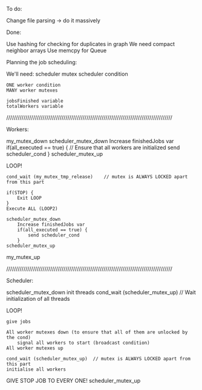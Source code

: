 To do:

Change file parsing -> do it massively

Done:

Use hashing for checking for duplicates in graph
We need compact neighbor arrays
Use memcpy for Queue







Planning the job scheduling:

We'll need:
	scheduler mutex
	scheduler condition

	ONE worker condition
	MANY worker mutexes

	jobsFinished variable
	totalWorkers variable

///////////////////////////////////////////////////////////////////////////////////////


Workers:

my_mutex_down
scheduler_mutex_down
	Increase finishedJobs var
	if(all_executed == true) {		// Ensure that all workers are initialized
  		send scheduler_cond
	}
scheduler_mutex_up

LOOP!

	cond_wait (my_mutex_tmp_release)	// mutex is ALWAYS LOCKED apart from this part

	if(STOP) {
		Exit LOOP
	}
	Execute ALL (LOOP2)

	scheduler_mutex_down
		Increase finishedJobs var
		if(all_executed == true) {
	  		send scheduler_cond
		}
	scheduler_mutex_up

my_mutex_up

///////////////////////////////////////////////////////////////////////////////////////


Scheduler:

scheduler_mutex_down
init threads
cond_wait (scheduler_mutex_up)		// Wait initialization of all threads

LOOP!

	give jobs

	All worker mutexes down (to ensure that all of them are unlocked by the cond)
		signal all workers to start (broadcast condition)
	All worker mutexes up

	cond_wait (scheduler_mutex_up)	// mutex is ALWAYS LOCKED apart from this part
	initialise all workers

GIVE STOP JOB TO EVERY ONE!
scheduler_mutex_up






